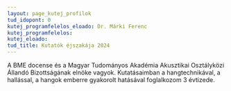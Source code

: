 ```yaml
---
layout: page_kutej_profilok
tud_idopont: 0
kutej_programfelelos_eloado: Dr. Márki Ferenc
kutej_programfelelos: 
kutej_eloado:
tud_title: Kutatók éjszakája 2024
---
```


A BME docense és a Magyar Tudományos Akadémia Akusztikai Osztályközi Állandó Bizottságának elnöke vagyok. Kutatásaimban a hangtechnikával, a hallással, a hangok emberre gyakorolt hatásával foglalkozom 3 évtizede.
